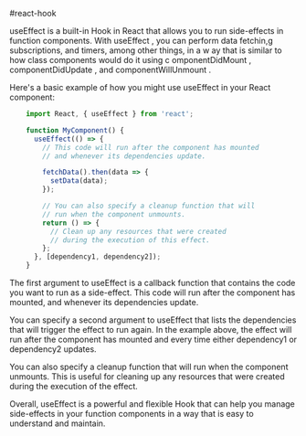  #react-hook
 
 useEffect  is a built-in Hook in React that allows
  you to run side-effects in function components. With  useEffect , you can
  perform data fetchin,g subscriptions, and timers, among other things, in a
 w ay that is similar to how class components would do it using
 c omponentDidMount ,  componentDidUpdate , and  componentWillUnmount .

  Here's a basic example of how you might use  useEffect  in your React
  component:

```js
    import React, { useEffect } from 'react';

    function MyComponent() {
      useEffect(() => {
        // This code will run after the component has mounted
        // and whenever its dependencies update.

        fetchData().then(data => {
          setData(data);
        });

        // You can also specify a cleanup function that will
        // run when the component unmounts.
        return () => {
          // Clean up any resources that were created
          // during the execution of this effect.
        };
      }, [dependency1, dependency2]);
    }
```

  The first argument to  useEffect  is a callback function that contains the
  code you want to run as a side-effect. This code will run after the component
  has mounted, and whenever its dependencies update.

  You can specify a second argument to  useEffect  that lists the dependencies
  that will trigger the effect to run again. In the example above, the effect
  will run after the component has mounted and every time either  dependency1
  or  dependency2  updates.

  You can also specify a cleanup function that will run when the component
  unmounts. This is useful for cleaning up any resources that were created
  during the execution of the effect.

  Overall,  useEffect  is a powerful and flexible Hook that can help you
  manage side-effects in your function components in a way that is easy to
  understand and maintain.
